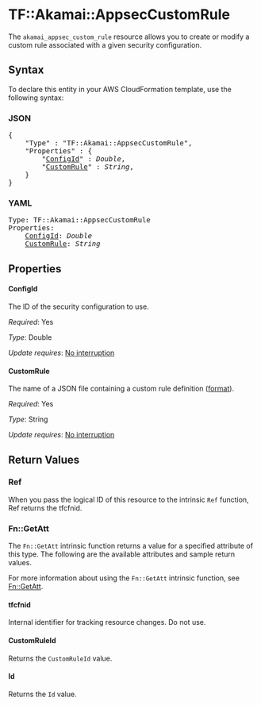 # TF::Akamai::AppsecCustomRule

The `akamai_appsec_custom_rule` resource allows you to create or modify a custom rule associated with a given security configuration.

## Syntax

To declare this entity in your AWS CloudFormation template, use the following syntax:

### JSON

<pre>
{
    "Type" : "TF::Akamai::AppsecCustomRule",
    "Properties" : {
        "<a href="#configid" title="ConfigId">ConfigId</a>" : <i>Double</i>,
        "<a href="#customrule" title="CustomRule">CustomRule</a>" : <i>String</i>,
    }
}
</pre>

### YAML

<pre>
Type: TF::Akamai::AppsecCustomRule
Properties:
    <a href="#configid" title="ConfigId">ConfigId</a>: <i>Double</i>
    <a href="#customrule" title="CustomRule">CustomRule</a>: <i>String</i>
</pre>

## Properties

#### ConfigId

The ID of the security configuration to use.

_Required_: Yes

_Type_: Double

_Update requires_: [No interruption](https://docs.aws.amazon.com/AWSCloudFormation/latest/UserGuide/using-cfn-updating-stacks-update-behaviors.html#update-no-interrupt)

#### CustomRule

The name of a JSON file containing a custom rule definition ([format](https://developer.akamai.com/api/cloud_security/application_security/v1.html#postcustomrules)).

_Required_: Yes

_Type_: String

_Update requires_: [No interruption](https://docs.aws.amazon.com/AWSCloudFormation/latest/UserGuide/using-cfn-updating-stacks-update-behaviors.html#update-no-interrupt)

## Return Values

### Ref

When you pass the logical ID of this resource to the intrinsic `Ref` function, Ref returns the tfcfnid.

### Fn::GetAtt

The `Fn::GetAtt` intrinsic function returns a value for a specified attribute of this type. The following are the available attributes and sample return values.

For more information about using the `Fn::GetAtt` intrinsic function, see [Fn::GetAtt](https://docs.aws.amazon.com/AWSCloudFormation/latest/UserGuide/intrinsic-function-reference-getatt.html).

#### tfcfnid

Internal identifier for tracking resource changes. Do not use.

#### CustomRuleId

Returns the <code>CustomRuleId</code> value.

#### Id

Returns the <code>Id</code> value.

